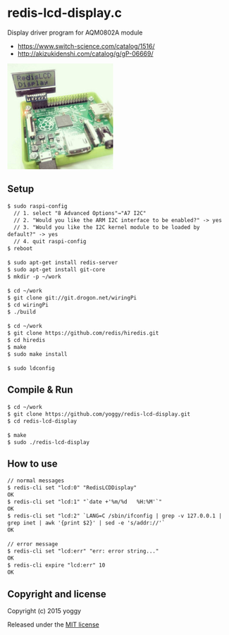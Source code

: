 redis-lcd-display.c
====

Display driver program for AQM0802A module

- https://www.switch-science.com/catalog/1516/
- http://akizukidenshi.com/catalog/g/gP-06669/

![img01.jpg](img01.jpg)

Setup
----
    $ sudo raspi-config
      // 1. select "8 Advanced Options"→"A7 I2C"
      // 2. "Would you like the ARM I2C interface to be enabled?" -> yes
      // 3. "Would you like the I2C kernel module to be loaded by default?" -> yes
      // 4. quit raspi-config
    $ reboot

    $ sudo apt-get install redis-server
    $ sudo apt-get install git-core
    $ mkdir -p ~/work
     
    $ cd ~/work
    $ git clone git://git.drogon.net/wiringPi
    $ cd wiringPi
    $ ./build
     
    $ cd ~/work
    $ git clone https://github.com/redis/hiredis.git
    $ cd hiredis
    $ make
    $ sudo make install
     
    $ sudo ldconfig

Compile & Run
----

    $ cd ~/work
    $ git clone https://github.com/yoggy/redis-lcd-display.git
    $ cd redis-lcd-display
      
    $ make
    $ sudo ./redis-lcd-display

How to use
----

    // normal messages 
    $ redis-cli set "lcd:0" "RedisLCDDisplay"
    OK
    $ redis-cli set "lcd:1" "`date +'%m/%d   %H:%M'`"
    OK
    $ redis-cli set "lcd:2" `LANG=C /sbin/ifconfig | grep -v 127.0.0.1 | grep inet | awk '{print $2}' | sed -e 's/addr://'`
    OK
    
    // error message
    $ redis-cli set "lcd:err" "err: error string..."
    OK
    $ redis-cli expire "lcd:err" 10
    OK

Copyright and license
----

Copyright (c) 2015 yoggy

Released under the [MIT license](LICENSE.txt)

